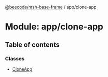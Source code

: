 [@beecode/msh-base-frame](../README.md) / app/clone-app

# Module: app/clone-app

## Table of contents

### Classes

- [CloneApp](../classes/app_clone_app.CloneApp.md)
